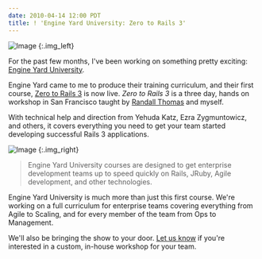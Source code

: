 ```yaml
---
date: 2010-04-14 12:00 PDT
title: ! 'Engine Yard University: Zero to Rails 3'
---
```


![Image](randall_speaking/medium.jpg)
{:.img_left}

For the past few months, I've been working on something pretty exciting: [Engine Yard University](http://www.engineyard.com/blog/2010/announcing-engine-yard-university-zero-to-rails-3).

Engine Yard came to me to produce their training curriculum, and their first course, [Zero to Rails 3](http://www.engineyard.com/services/university) is now live.  *Zero to Rails 3* is a three day, hands on workshop in San Francisco taught by [Randall Thomas](http://www.evilmartini.com) and myself.  

With technical help and direction from Yehuda Katz, Ezra Zygmuntowicz, and others, it covers everything you need to get your team started developing successful Rails 3 applications.

![Image](tammer_speaking/medium.jpg)
{:.img_right}

> Engine Yard University courses are designed to get enterprise development teams up to speed quickly on Rails, JRuby, Agile development, and other technologies.

Engine Yard University is much more than just this first course.  We're working on a full curriculum for enterprise teams covering everything from Agile to Scaling, and for every member of the team from Ops to Management.  

We'll also be bringing the show to your door.  [Let us know](mailto:me@tammersaleh.com?subject=Engine%20Yard%20University) if you're interested in a custom, in-house workshop for your team. 

